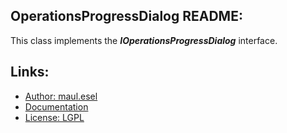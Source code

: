 ## OperationsProgressDialog README:
This class implements the ***IOperationsProgressDialog*** interface.

## Links:
* [Author: maul.esel](https://github.com/maul-esel)
* [Documentation](http://maul-esel.github.com/COM-Classes/AHK_Lv1.1/OperationsProgressDialog)
* [License: LGPL](http://www.gnu.org/licenses/lgpl-2.1.txt)